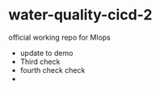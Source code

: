 # water-quality-cicd-2
official working repo for Mlops
* update to demo
* Third check
* fourth check
check
*  
